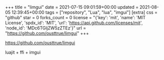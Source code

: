 +++
title = "limgui"
date = 2021-07-15 09:01:59+00:00
updated = 2021-08-05 12:39:45+00:00
tags = ["repository", "Lua", "lua", "imgui"]
[extra]
css = "github"
star = 0
forks_count = 0
license = "{'key': 'mit', 'name': 'MIT License', 'spdx_id': 'MIT', 'url': 'https://api.github.com/licenses/mit', 'node_id': 'MDc6TGljZW5zZTEz'}"
url = "https://github.com/ousttrue/limgui"
+++

<https://github.com/ousttrue/limgui>

luajit + ffi + imgui
